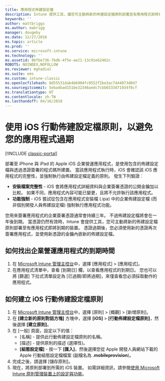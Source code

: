 ```yaml
---
title: 應用程式佈建設定檔
description: Intune 提供工具，讓您可主動將新的佈建設定檔原則部署至有應用程式即將到期的裝置。
keywords: ''
author: mattbriggs
ms.author: mabrigg
manager: dougeby
ms.date: 12/27/2016
ms.topic: article
ms.prod: ''
ms.service: microsoft-intune
ms.technology: ''
ms.assetid: 86fbe736-7bdb-4f5e-ae21-13c91eb2462c
ROBOTS: NOINDEX,NOFOLLOW
ms.reviewer: mghadial
ms.suite: ems
ms.custom: intune-classic
ms.openlocfilehash: 8d55531dab4b6904fc9552f2be3ac7444073d0d7
ms.sourcegitcommit: 5eba4bad151be32346aedc7cbb0333d71934f8cf
ms.translationtype: HT
ms.contentlocale: zh-TW
ms.lasthandoff: 04/16/2018
---
```

# <a name="use-ios-mobile-provisioning-profile-policies-to-prevent-your-apps-from-expiring"></a>使用 iOS 行動佈建設定檔原則，以避免您的應用程式過期

[!INCLUDE [classic-portal](../includes/classic-portal.md)]

部署至 iPhone 與 iPad 的 Apple iOS 企業營運應用程式，是使用包含的佈建設定檔與透過憑證簽署的程式碼所建置。 當該應用程式執行時，iOS 會確認該 iOS 應用程式的完整性，並強制執行由佈建設定檔定義的原則。 發生下列驗證︰

- **安裝檔案完整性** - iOS 會將應用程式詳細資料與企業簽署憑證的公開金鑰加以比較。 如果不同，應用程式內容可能已變更，且將不允許執行該應用程式。
- **功能強制** - iOS 嘗試從包含在應用程式安裝檔 (.ipa) 中的企業佈建設定檔 (而非個別開發人員佈建設定檔) 強制執行應用程式功能。


您用來簽署應用程式的企業簽署憑證通常會持續三年。 不過佈建設定檔將會在一年後到期。 當憑證仍然有效時，Intune 會提供工具，您可主動將新的佈建設定檔原則部署至有應用程式即將到期的裝置。
憑證過期後，您必須使用新的憑證再次簽署應用程式，並使用新憑證的金鑰內嵌新的佈建設定檔。



## <a name="how-to-find-out-when-a-line-of-business-app-will-expire"></a>如何找出企業營運應用程式的到期時間

1. 在 [Microsoft Intune 管理主控台](https://manage.microsoft.com)中，選擇 [應用程式] > [應用程式]。
2. 在應用程式清單中，查看 [到期日] 欄，以查看應用程式的到期日。 您也可以將 [篩選] 下拉式清單設定為 [已過期/即將過期]，來僅查看您必須採取動作的應用程式。

## <a name="how-to-create-an-ios-mobile-provisioning-profile-policy"></a>如何建立 iOS 行動佈建設定檔原則


1. 在 [Microsoft Intune 管理主控台](https://manage.microsoft.com)中，選擇 [原則] > [概觀] > [新增原則]。
2. 在 **[建立新的原則對話方塊]** 方塊中，選擇 **[iOS]**  >  **[行動佈建設定檔原則]**，然後選擇 **[建立原則]**。
3. 在 [一般] 頁面，設定以下的值：
    - [名稱] - 提供此行動佈建設定檔原則的名稱。
    - [描述] - 提供原則的描述 (選擇性)。
    - **[組態設定檔]** - 按一下 **[匯入]**，然後選擇您從 Apple 開發人員網站下載的 Apple 行動組態設定檔檔案 (副檔名為 **.mobileprovision**)。
4. 完成之後，請選擇 [儲存原則]。
5. 現在，將原則部署到所需的 iOS 裝置。 如需詳細資訊，請參閱[使用 Microsoft Intune 原則管理裝置上的設定與功能](manage-settings-and-features-on-your-devices-with-microsoft-intune-policies.md)。
